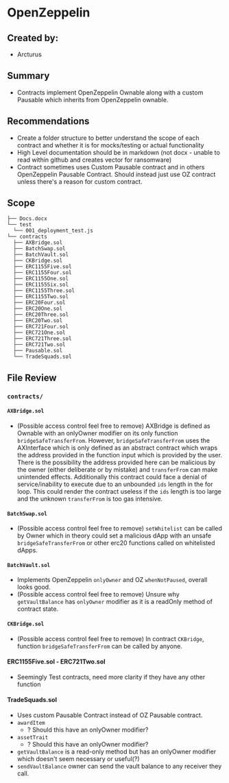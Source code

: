 # OpenZeppelin

## Created by:

- Arcturus

## Summary

- Contracts implement OpenZeppelin Ownable along with a custom Pausable which inherits from OpenZeppelin ownable.

## Recommendations

- Create a folder structure to better understand the scope of each contract and whether it is for mocks/testing or actual functionality
- High Level documentation should be in markdown (not docx - unable to read within github and creates vector for ransomware)
- Contract sometimes uses Custom Pausable contract and in others OpenZeppelin Pausable Contract. Should instead just use OZ contract unless there's a reason for custom contract.

## Scope

```
├── Docs.docx
└── test
  └── 001_deployment_test.js
└── contracts
  ├── AXBridge.sol
  ├── BatchSwap.sol
  ├── BatchVault.sol
  ├── CKBridge.sol
  ├── ERC1155Five.sol
  ├── ERC1155Four.sol
  ├── ERC1155One.sol
  ├── ERC1155Six.sol
  ├── ERC1155Three.sol
  ├── ERC1155Two.sol
  ├── ERC20Four.sol
  ├── ERC20One.sol
  ├── ERC20Three.sol
  ├── ERC20Two.sol
  ├── ERC721Four.sol
  ├── ERC721One.sol
  ├── ERC721Three.sol
  ├── ERC721Two.sol
  ├── Pausable.sol
  └── TradeSquads.sol
```

## File Review

### `contracts/`

#### `AXBridge.sol`

- (Possible access control feel free to remove) AXBridge is defined as Ownable with an onlyOwner modifier on its only function `bridgeSafeTransferFrom`. However, `bridgeSafeTransferFrom` uses the AXInterface which is only defined as an abstract contract which wraps the address provided in the function input which is provided by the user. There is the possibility the address provided here can be malicious by the owner (either deliberate or by mistake) and `transferFrom` can make unintended effects. Additionally this contract could face a denial of service/inability to execute due to an unbounded `ids` length in the for loop. This could render the contract useless if the `ids` length is too large and the unknown `transferFrom` is too gas intensive.

#### `BatchSwap.sol`

- (Possible access control feel free to remove) `setWhitelist` can be called by Owner which in theory could set a malicious dApp with an unsafe `bridgeSafeTransferFrom` or other erc20 functions called on whitelisted dApps.

#### `BatchVault.sol`

- Implements OpenZeppelin `onlyOwner` and OZ `whenNotPaused`, overall looks good.
- (Possible access control feel free to remove) Unsure why `getVaultBalance` has `onlyOwner` modifier as it is a readOnly method of contract state.

#### `CKBridge.sol`

- (Possible access control feel free to remove) In contract `CKBridge`, function `bridgeSafeTransferFrom` can be called by anyone.

#### ERC1155Five.sol - ERC721Two.sol

- Seemingly Test contracts, need more clarity if they have any other function

#### TradeSquads.sol

- Uses custom Pausable Contract instead of OZ Pausable contract.
- `awardItem`
  - ? Should this have an onlyOwner modifier?
- `assetTrait`
  - ? Should this have an onlyOwner modifier?
- `getVaultBalance` is a read-only method but has an onlyOwner modifier which doesn't seem necessary or useful(?)
- `sendVaultBalance` owner can send the vault balance to any receiver they call.
